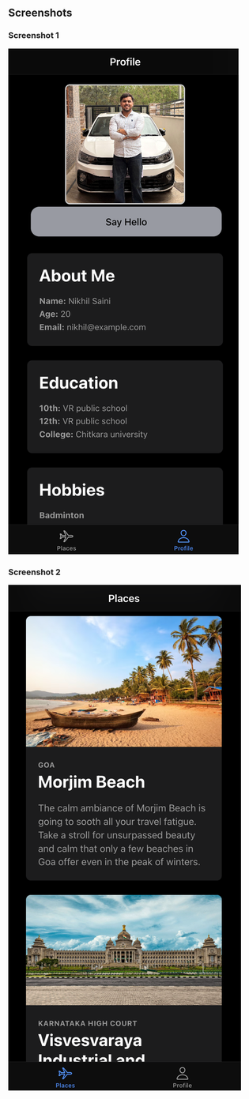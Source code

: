 ## Screenshots

### Screenshot 1
![Screenshot 1](images/img1.png)

### Screenshot 2
![Screenshot 2](images/img2.png)
